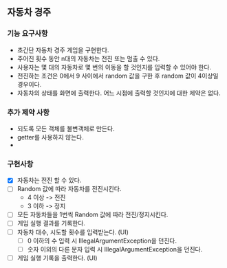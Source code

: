 ## 자동차 경주

### 기능 요구사항
- 초간단 자동차 경주 게임을 구현한다.
- 주어진 횟수 동안 n대의 자동차는 전진 또는 멈출 수 있다.
- 사용자는 몇 대의 자동차로 몇 번의 이동을 할 것인지를 입력할 수 있어야 한다.
- 전진하는 조건은 0에서 9 사이에서 random 값을 구한 후 random 값이 4이상일 경우이다.
- 자동차의 상태를 화면에 출력한다. 어느 시점에 출력할 것인지에 대한 제약은 없다.

### 추가 제약 사항
- 되도록 모든 객체를 불변객체로 만든다.
- getter를 사용하지 않는다.
- 
### 구현사항
- [x] 자동차는 전진 할 수 있다.
- [ ] Random 값에 따라 자동차를 전진시킨다.
    - 4 이상 -> 전진
    - 3 이하 -> 정지
- [ ] 모든 자동차들을 1번씩 Random 값에 따라 전진/정지시킨다.
- [ ] 게임 실행 결과를 기록한다.
- [ ] 자동차 대수, 시도할 횟수를 입력받는다. (UI)
    - [ ] 0 이하의 수 입력 시 IllegalArgumentException을 던진다.
    - [ ] 숫자 이외의 다른 문자 입력 시 IllegalArgumentException을 던진다.
- [ ] 게임 실행 기록을 출력한다. (UI)